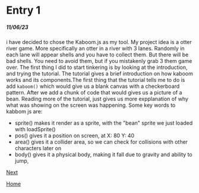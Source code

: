 # Entry 1
##### 11/06/23

i have decided to chose the Kaboom.js as my tool. My project idea is a otter river game. More specifically an otter in a river with 3 lanes. Randomly in each lane will appear shells and you have to collect them.  But there will be bad shells. You need to avoid them, but if you mistakenly grab 3 them game over. The first thing I did to start tinkering is by looking at the introduction, and trying the tutorial. The tutorial gives a brief introduction on how kaboom works and its components.The first thing that the tutorial tells me to do is add `kaboom()` which would give us a blank canvas with a checkerboard pattern. After we add a chunk of code that would gives us a picture of a bean. Reading more of the tutorial, just gives us more expplanation of why what was showing on the screen was happening. Some key words to kabbom js are:
* sprite() makes it render as a sprite, with the "bean" sprite we just loaded with loadSprite()
* pos() gives it a position on screen, at X: 80 Y: 40
* area() gives it a collider area, so we can check for collisions with other characters later on
* body() gives it a physical body, making it fall due to gravity and ability to jump,



[Next](entry02.md)

[Home](../README.md)